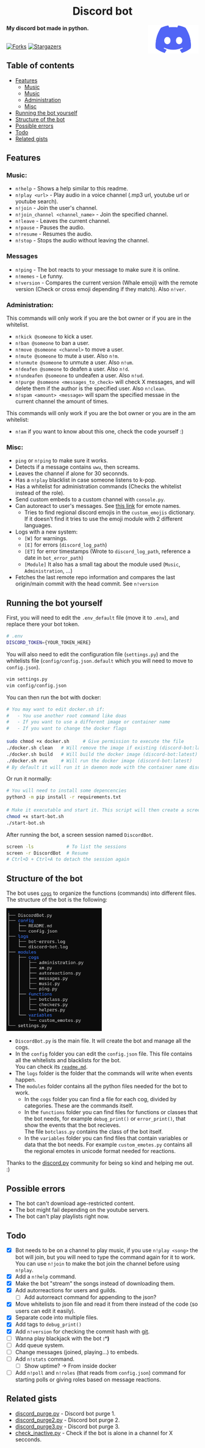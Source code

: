 <div>
  <h1 align="center">Discord bot</h1>
  <b>My discord bot made in python.</b>
  <a target="_blank" href="https://github.com/r4v10l1/discord-bot">
    <img align="right" height="75em" src="images/Discord.png" alt="Discord logo" />
  </a>
  <br><br>
</div>

[![Forks][forks-shield]][forks-url]
[![Stargazers][stars-shield]][stars-url]

## Table of contents
* [Features](#features)
	* [Music](#music)
	* [Music](#messages)
	* [Administration](#music)
	* [Misc](#music)
* [Running the bot yourself](#running-the-bot-yourself)
* [Structure of the bot](#structure-of-the-bot)
* [Possible errors](#possible-errors)
* [Todo](#todo)
* [Related gists](#related-gists)

## Features

### Music:
* `n!help` - Shows a help similar to this readme.
* `n!play <url>` - Play audio in a voice channel (.mp3 url, youtube url or youtube search).
* `n!join` - Join the user's channel.
* `n!join_channel <channel_name>` - Join the specified channel.
* `n!leave` - Leaves the current channel.
* `n!pause` - Pauses the audio.
* `n!resume` - Resumes the audio.
* `n!stop` - Stops the audio without leaving the channel.

### Messages
* `n!ping` - The bot reacts to your message to make sure it is online.
* `n!memes` - Le funny.
* `n!version` - Compares the current version (Whale emoji) with the remote version (Check or cross emoji depending if they match). Also `n!ver`.

### Administration:
This commands will only work if you are the bot owner or if you are in the whitelist.
* `n!kick @someone` to kick a user.
* `n!ban @someone` to ban a user.
* `n!move @someone <channel>` to move a user.
* `n!mute @someone` to mute a user. Also `n!m`.
* `n!unmute @someone` to unmute a user. Also `n!um`.
* `n!deafen @someone` to deafen a user. Also `n!d`.
* `n!undeafen @someone` to undeafen a user. Also `n!ud`.
* `n!purge @someone <messages_to_check>` will check X messages, and will delete them if the author is the specified user. Also `n!clean`.
* `n!spam <amount> <message>` will spam the specified messae in the current channel the amount of times.

This commands will only work if you are the bot owner or you are in the am whitelist:
* `n!am` if you want to know about this one, check the code yourself :)

### Misc:
* `ping` or `n!ping` to make sure it works.
* Detects if a message contains `uwu`, then screams.
* Leaves the channel if alone for 30 seconnds.
* Has a `n!play` blacklist in case someone listens to k-pop.
* Has a whitelist for administration commands (Checks the whitelist instead of the role).
* Send custom embeds to a custom channel with `console.py`.
* Can autoreact to user's messages. See [this link](https://carpedm20.github.io/emoji/all.html?enableList=enable_list_alias) for emote names.
	* Tries to find regional discord emojis in the `custom_emojis` dictionary. If it doesn't find it tries to use the emoji module with 2 different languages.
* Logs with a new system:
	* `[W]` for warnings.
	* `[E]` for errors (`discord_log_path`)
	* `[ET]` for error timestamps (Wrote to `discord_log_path`, reference a date in `bot_error_path`)
	* `[Module]` It also has a small tag about the module used (`Music`, `Administration`, ...)
* Fetches the last remote repo information and compares the last origin/main commit with the head commit. See `n!version`

## Running the bot yourself
First, you will need to edit the `.env_default` file (move it to `.env`), and replace there your bot token.
```bash
# .env
DISCORD_TOKEN={YOUR_TOKEN_HERE}
```
You will also need to edit the configuration file (`settings.py`) and the whitelists file (`config/config.json.default` which you will need to move to `config.json`).
```bash
vim settings.py
vim config/config.json
```
You can then run the bot with docker:
```bash
# You may want to edit docker.sh if:
#   - You use another root command like doas
#   - If you want to use a different image or container name
#   - If you want to change the docker flags

sudo chmod +x docker.sh     # Give permission to execute the file
./docker.sh clean   # Will remove the image if existing (discord-bot:latest)
./docker.sh build   # Will build the docker image (discord-bot:latest)
./docker.sh run     # Will run the docker image (discord-bot:latest) 
# By default it will run it in daemon mode with the container name discord-bot
```
Or run it normally:
```bash
# You will need to install some depencencies
python3 -m pip install -r requirements.txt

# Make it executable and start it. This script will then create a screen session
chmod +x start-bot.sh
./start-bot.sh
```
After running the bot, a screen session named `DiscordBot`.
```bash
screen -ls            # To list the sessions
screen -r DiscordBot  # Resume
# Ctrl+D + Ctrl+A to detach the session again
```

## Structure of the bot
The bot uses [`cogs`](https://discordpy.readthedocs.io/en/stable/ext/commands/cogs.html) to organize the functions (commands) into different files.  
The structure of the bot is the following:  

<img width="250px" src="images/bot-structure.png" alt="Structure of the bot">

* `DiscordBot.py` is the main file. It will create the bot and manage all the cogs.
* In the `config` folder you can edit the `config.json` file. This file contains all the whitelists and blacklists for the bot.  
	You can check its [`readme.md`](https://github.com/r4v10l1/discord-bot/tree/main/config).
* The `logs` folder is the folder that the commands will write when events happen.
* The `modules` folder contains all the python files needed for the bot to work.
	* In the `cogs` folder you can find a file for each cog, divided by categories. These are the commands itself.
	* In the `functions` folder you can find files for functions or classes that the bot needs, for example `debug_print()` or `error_print()`, that show the events that the bot recieves.  
		The file `botclass.py` contains the class of the bot itself.
	* In the `variables` folder you can find files that contain variables or data that the bot needs. For example `custom_emotes.py` contains all the regional emotes in unicode format needed for reactions.

Thanks to the [discord.py](https://discord.com/invite/r3sSKJJ) community for being so kind and helping me out. :)


## Possible errors
* The bot can't download age-restricted content.
* The bot might fail depending on the youtube servers.
* The bot can't play playlists right now.

## Todo
- [X] Bot needs to be on a channel to play music, if you use `n!play <song>` the bot will join, but you will need to type the command again for it to work. You can use `n!join` to make the bot join the channel before using `n!play`.
- [X] Add a `n!help` command.
- [X] Make the bot "stream" the songs instead of downloading them.
- [X] Add autorreactions for users and guilds.
    - [ ] Add autorreact command for appending to the json?
- [X] Move whitelists to json file and read it from there instead of the code (so users can edit it easily).
- [X] Separate code into multiple files.
- [X] Add tags to `debug_print()`
- [X] Add `n!version` for checking the commit hash with [git](https://stackoverflow.com/a/41210204/).
- [ ] Wanna play blackjack with the bot  **:^)**
- [ ] Add queue system.
- [ ] Change messages (joined, playing...) to embeds.
- [ ] Add `n!stats` command.
    - [ ] Show uptime? -> From inside docker
- [ ] Add `n!poll` and `n!roles` (that reads from `config.json`) command for starting polls or giving roles based on message reactions.

## Related gists
* [discord_purge.py](https://gist.github.com/r4v10l1/a21360c3f92266c0b03db7cc9b73e7ff) - Discord bot purge 1.
* [discord_purge2.py](https://gist.github.com/r4v10l1/c684325e461d70c06b76277aedfe08d8) - Discord bot purge 2.
* [discord_purge3.py](https://gist.github.com/r4v10l1/c6af5d4149c0d6c04d4b8f94887a2ae3) - Discord bot purge 3.
* [check_inactive.py](https://gist.github.com/r4v10l1/0793c5e2d37bf77d5f279643f03d6112) - Check if the bot is alone in a channel for X secconds.

[forks-shield]: https://img.shields.io/github/forks/r4v10l1/discord-bot.svg?style=for-the-badge
[forks-url]: https://github.com/r4v10l1/discord-bot/network/members
[stars-shield]: https://img.shields.io/github/stars/r4v10l1/discord-bot.svg?style=for-the-badge
[stars-url]: https://github.com/r4v10l1/discord-bot/stargazers
